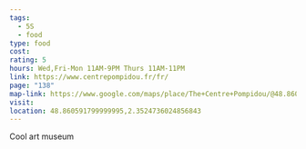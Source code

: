```yaml
---
tags:
  - 5S
  - food
type: food
cost: 
rating: 5
hours: Wed,Fri-Mon 11AM-9PM Thurs 11AM-11PM
link: https://www.centrepompidou.fr/fr/
page: "138"
map-link: https://www.google.com/maps/place/The+Centre+Pompidou/@48.8606455,2.3496701,17z/data=!3m1!4b1!4m6!3m5!1s0x47e66e1c09b820a3:0xb7ac6c7e59dc3345!8m2!3d48.860642!4d2.352245!16zL20vMGYzMnA?entry=ttu
visit: 
location: 48.860591799999995,2.3524736024856843
---
```

Cool art museum